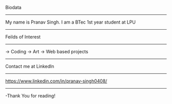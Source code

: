 Biodata
_____________________________________
My name is Pranav Singh.
I am a BTec 1st year student at LPU
_____________________________________



Feilds of Interest
_____________________________________
-> Coding
-> Art
-> Web based projects
_____________________________________



Contact me at LinkedIn
_____________________________________
https://www.linkedin.com/in/pranav-singh0408/
_____________________________________



-Thank You for reading!
